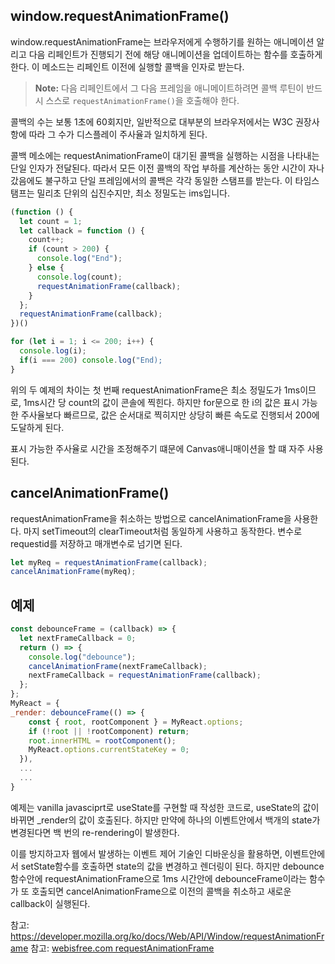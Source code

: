 ## window.requestAnimationFrame()

window.requestAnimationFrame는 브라우저에게 수행하기를 원하는 애니메이션 알리고 다음 리페인트가 진행되기 전에 해당 애니메이션을 업데이트하는 함수를 호출하게 한다. 이 메소드는 리페인트 이전에 실행할 콜백을 인자로 받는다.

> **Note:** 다음 리페인트에서 그 다음 프레임을 애니메이트하려면 콜백 루틴이 반드시 스스로 `requestAnimationFrame()`을 호출해야 한다.

콜백의 수는 보통 1초에 60회지만, 일반적으로 대부분의 브라우저에서는 W3C 권장사항에 따라 그 수가 디스플레이 주사율과 일치하게 된다.

콜백 메소에는 requestAnimationFrame이 대기된 콜백을 실행하는 시점을 나타내는 단일 인자가 전달된다. 따라서 모든 이전 콜백의 작업 부하를 계산하는 동안 시간이 자나갔음에도 불구하고 단일 프레임에서의 콜백은 각각 동일한 스탬프를 받는다. 이 타임스탬프는 밀리초 단위의 십진수지만, 최소 정밀도는 ims입니다. 

```jsx
(function () {
  let count = 1;
  let callback = function () {
    count++;
    if (count > 200) {
      console.log("End");
    } else {
      console.log(count);
      requestAnimationFrame(callback);
    }
  };
  requestAnimationFrame(callback);
})()
```
```jsx
for (let i = 1; i <= 200; i++) {
  console.log(i);
  if(i === 200) console.log("End);
}
```
위의 두 예제의 차이는 첫 번째 requestAnimationFrame은 최소 정밀도가 1ms이므로, 1ms시간 당 count의 값이 콘솔에 찍힌다. 하지만 for문으로 한 i의 값은 표시 가능한 주사율보다 빠르므로, 값은 순서대로 찍히지만 상당히 빠른 속도로 진행되서 200에 도달하게 된다.

표시 가능한 주사율로 시간을 조정해주기 떄문에 Canvas애니매이션을 할 떄 자주 사용된다.

## cancelAnimationFrame()
requestAnimationFrame을 취소하는 방법으로 cancelAnimationFrame을 사용한다. 마지 setTimeout의 clearTimeout처럼 동일하게 사용하고 동작한다. 변수로 requestid를 저장하고 매개변수로 넘기면 된다.
```jsx
let myReq = requestAnimationFrame(callback);
cancelAnimationFrame(myReq);
```

## 예제 
```jsx
const debounceFrame = (callback) => {
  let nextFrameCallback = 0;
  return () => {
    console.log("debounce");
    cancelAnimationFrame(nextFrameCallback);
    nextFrameCallback = requestAnimationFrame(callback);
  };
};
MyReact = {
_render: debounceFrame(() => {
    const { root, rootComponent } = MyReact.options;
    if (!root || !rootComponent) return;
    root.innerHTML = rootComponent();
    MyReact.options.currentStateKey = 0;
  }),
  ...
  ...
}
```
예제는 vanilla javasciprt로 useState를 구현할 때 작성한 코드로, useState의 값이 바뀌면 _render의 값이 호출된다. 하지만 만약에 하나의 이벤트안에서 백개의 state가 변경된다면 백 번의 re-rendering이 발생한다.

이를 방지하고자 웹에서 발생하는 이벤트 제어 기술인 디바운싱을 활용하면, 이벤트안에서 setState함수를 호출하면 state의 값을 변경하고 렌더링이 된다. 하지만 debounce 함수안에 requestAnimationFrame으로 1ms 시간안에 debounceFrame이라는 함수가 또 호출되면 cancelAnimationFrame으로 이전의 콜백을 취소하고 새로운 callback이 실행된다.

참고: https://developer.mozilla.org/ko/docs/Web/API/Window/requestAnimationFrame
참고: <a href="https://webisfree.com/2020-03-19/[%EC%9E%90%EB%B0%94%EC%8A%A4%ED%81%AC%EB%A6%BD%ED%8A%B8]-requestanimationframe()%EC%9D%84-%EC%82%AC%EC%9A%A9%ED%95%98%EB%8A%94-%EB%B0%A9%EB%B2%95-%EB%B0%8F-%EC%98%88%EC%A0%9C">webisfree.com requestAnimationFrame</a>
